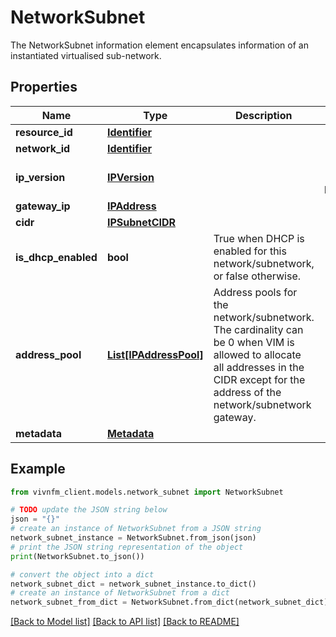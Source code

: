 # NetworkSubnet

The NetworkSubnet information element encapsulates information of an instantiated virtualised sub-network.

## Properties

Name | Type | Description | Notes
------------ | ------------- | ------------- | -------------
**resource_id** | [**Identifier**](Identifier.md) |  | [optional] 
**network_id** | [**Identifier**](Identifier.md) |  | [optional] 
**ip_version** | [**IPVersion**](IPVersion.md) |  | [optional] [default to IPVersion.IPV4]
**gateway_ip** | [**IPAddress**](IPAddress.md) |  | [optional] 
**cidr** | [**IPSubnetCIDR**](IPSubnetCIDR.md) |  | [optional] 
**is_dhcp_enabled** | **bool** | True when DHCP is enabled for this network/subnetwork, or false otherwise. | [optional] 
**address_pool** | [**List[IPAddressPool]**](IPAddressPool.md) | Address pools for the network/subnetwork. The cardinality can be 0 when VIM is allowed to allocate all addresses in the CIDR except for the address of the network/subnetwork gateway. | [optional] 
**metadata** | [**Metadata**](Metadata.md) |  | [optional] 

## Example

```python
from vivnfm_client.models.network_subnet import NetworkSubnet

# TODO update the JSON string below
json = "{}"
# create an instance of NetworkSubnet from a JSON string
network_subnet_instance = NetworkSubnet.from_json(json)
# print the JSON string representation of the object
print(NetworkSubnet.to_json())

# convert the object into a dict
network_subnet_dict = network_subnet_instance.to_dict()
# create an instance of NetworkSubnet from a dict
network_subnet_from_dict = NetworkSubnet.from_dict(network_subnet_dict)
```
[[Back to Model list]](../README.md#documentation-for-models) [[Back to API list]](../README.md#documentation-for-api-endpoints) [[Back to README]](../README.md)


